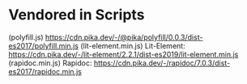 # Vendored in Scripts #

(polyfill.js) https://cdn.pika.dev/-/@pika/polyfill/0.0.3/dist-es2017/polyfill.min.js
(lit-element.min.js) Lit-Element: https://cdn.pika.dev/-/lit-element/2.2.1/dist-es2019/lit-element.min.js
(rapidoc.min.js) Rapidoc: https://cdn.pika.dev/-/rapidoc/7.0.3/dist-es2017/rapidoc.min.js
